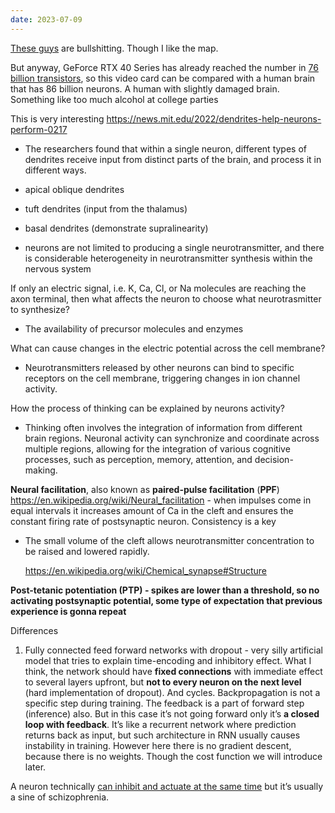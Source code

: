 ```yaml
---
date: 2023-07-09
---
```


[These guys](https://thehighestofthemountains.com/brainmaps.php) are bullshitting. Though I like the map.

But anyway, GeForce RTX 40 Series has already reached the number in [76 billion transistors](https://nvidianews.nvidia.com/news/nvidia-delivers-quantum-leap-in-performance-introduces-new-era-of-neural-rendering-with-geforce-rtx-40-series), so this video card can be compared with a human brain that has 86 billion neurons. A human with slightly damaged brain. Something like too much alcohol at college parties 

This is very interesting https://news.mit.edu/2022/dendrites-help-neurons-perform-0217

- The researchers found that within a single neuron, different types of dendrites receive input from distinct parts of the brain, and process it in different ways.

- apical oblique dendrites
- tuft dendrites (input from the thalamus)
- basal dendrites (demonstrate supralinearity)

- neurons are not limited to producing a single neurotransmitter, and there is considerable heterogeneity in neurotransmitter synthesis within the nervous system
    
    

If only an electric signal, i.e. K, Ca, Cl, or Na molecules are reaching the axon terminal, then what affects the neuron to choose what neurotrasmitter to synthesize?

- The availability of precursor molecules and enzymes

What can cause changes in the electric potential across the cell membrane?

- Neurotransmitters released by other neurons can bind to specific receptors on the cell membrane, triggering changes in ion channel activity.

How the process of thinking can be explained by neurons activity?

- Thinking often involves the integration of information from different brain regions. Neuronal activity can synchronize and coordinate across multiple regions, allowing for the integration of various cognitive processes, such as perception, memory, attention, and decision-making.


**Neural facilitation**, also known as **paired-pulse facilitation** (**PPF**) https://en.wikipedia.org/wiki/Neural_facilitation - when impulses  come in equal intervals it increases amount of Ca in the cleft and ensures the constant firing rate of postsynaptic neuron. Consistency is a key

- The small volume of the cleft allows neurotransmitter concentration to be raised and lowered rapidly.
    
    https://en.wikipedia.org/wiki/Chemical_synapse#Structure
    

**Post-tetanic potentiation (PTP) - spikes are lower than a threshold, so no activating postsynaptic potential, some type of expectation that previous experience is gonna repeat**

Differences

1. Fully connected feed forward networks with dropout - very silly artificial model that tries to explain time-encoding and inhibitory effect. What I think, the network should have **fixed connections** with immediate effect to several layers upfront, but **not to every neuron on the next level** (hard implementation of dropout). And cycles. Backpropagation is not a specific step during training. The feedback is a part of forward step (inference) also. But in this case it’s not going forward only it’s **a closed loop with feedback**. It’s like a recurrent network where prediction returns back as input, but such architecture in RNN usually causes instability in training. However here there is no gradient descent, because there is no weights. Though the cost function we will introduce later.

A neuron technically [can inhibit and actuate at the same time](https://elifesciences.org/articles/51996) but it’s usually a sine of schizophrenia.